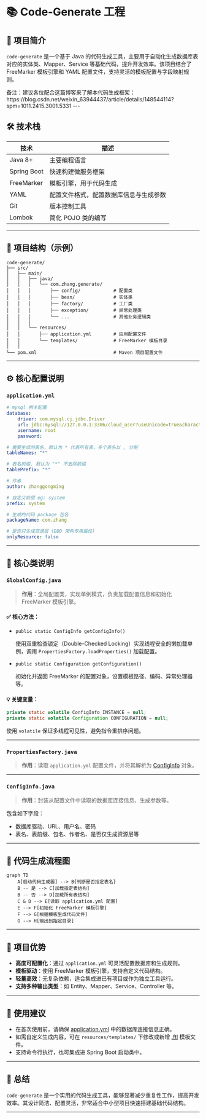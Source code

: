 # 📚 Code-Generate 工程

## 🧾 项目简介

`code-generate` 是一个基于 Java 的代码生成工具，主要用于自动化生成数据库表对应的实体类、Mapper、Service 等基础代码，提升开发效率。该项目结合了 FreeMarker 模板引擎和 YAML 配置文件，支持灵活的模板配置与字段映射规则。
<p/>
备注：建议各位配合这篇博客来了解本代码生成框架：https://blog.csdn.net/weixin_63944437/article/details/148544114?spm=1011.2415.3001.5331
---

## 🛠️ 技术栈

| 技术 | 描述 |
|------|------|
| Java 8+ | 主要编程语言 |
| Spring Boot | 快速构建微服务框架 |
| FreeMarker | 模板引擎，用于代码生成 |
| YAML | 配置文件格式，配置数据库信息与生成参数 |
| Git | 版本控制工具 |
| Lombok | 简化 POJO 类的编写 |

---

## 📁 项目结构（示例）

```
code-generate/
├── src/
│   ├── main/
│   │   ├── java/
│   │   │   └── com.zhang.generate/
│   │   │       ├── config/            # 配置类
│   │   │       ├── bean/              # 实体类
│   │   │       ├── factory/           # 工厂类
│   │   │       ├── exception/         # 异常处理类
│   │   │       └── ...                # 其他业务逻辑类
│   │   │
│   │   └── resources/
│   │       ├── application.yml        # 应用配置文件
│   │       └── templates/             # FreeMarker 模板目录
│   │
└── pom.xml                            # Maven 项目配置文件
```


---

## ⚙️ 核心配置说明

### `application.yml`

```yaml
# mysql 相关配置
database:
    driver: com.mysql.cj.jdbc.Driver
    url: jdbc:mysql://127.0.0.1:3306/cloud_user?useUnicode=true&characterEncoding=utf-8&useSSL=false&serverTimezone=Asia/Shanghai
    username: root
    password:

# 需要生成的表名，默认为 * 代表所有表，多个表名以 , 分割
tableNames: "*"

# 表名前缀, 默认为 "*" 不去除前缀
tablePrefix: "*"

# 作者
author: zhanggongming

# 自定义前缀 eg: system
prefix: system

# 生成的代码 package 包名
packageName: com.zhang

# 是否只生成资源层 (DDD 架构专用属性)
onlyResource: false
```


---

## 🔑 核心类说明

### `GlobalConfig.java`

> **作用**：全局配置类，实现单例模式，负责加载配置信息和初始化 FreeMarker 模板引擎。

#### ✅ 核心方法：

- `public static ConfigInfo getConfigInfo()`

  使用双重检查锁定（Double-Checked Locking）实现线程安全的懒加载单例，调用 `PropertiesFactory.loadProperties()` 加载配置。

- `public static Configuration getConfiguration()`

  初始化并返回 FreeMarker 的配置对象，设置模板路径、编码、异常处理器等。

#### 💡 关键变量：

```java
private static volatile ConfigInfo INSTANCE = null;
private static volatile Configuration CONFIGURATION = null;
```


使用 `volatile` 保证多线程可见性，避免指令重排序问题。

---

### `PropertiesFactory.java`

> **作用**：读取 `application.yml` 配置文件，并将其解析为 [ConfigInfo](file://D:\download\project\tools\code-generate\src\main\java\com\zhang\generate\bean\ConfigInfo.java) 对象。

---

### `ConfigInfo.java`

> **作用**：封装从配置文件中读取的数据库连接信息、生成参数等。

包含如下字段：
- 数据库驱动、URL、用户名、密码
- 表名、表前缀、包名、作者名、是否仅生成资源层等

---

## 📄 代码生成流程图

```mermaid
graph TD
    A[启动代码生成器] --> B{判断是否指定表名}
    B -- 是 --> C[加载指定表结构]
    B -- 否 --> D[加载所有表结构]
    C & D --> E[读取 application.yml 配置]
    E --> F[初始化 FreeMarker 模板引擎]
    F --> G[根据模板生成代码文件]
    G --> H[输出到指定目录]
```


---

## 📌 项目优势

- **高度可配置化**：通过 `application.yml` 可灵活配置数据库和生成规则。
- **模板驱动**：使用 FreeMarker 模板引擎，支持自定义代码结构。
- **轻量高效**：无复杂依赖，适合集成进已有项目或作为独立工具运行。
- **支持多种输出类型**：如 Entity、Mapper、Service、Controller 等。

---

## 📎 使用建议

- 在首次使用前，请确保 [application.yml](file://D:\download\project\tools\code-generate\src\main\resources\application.yml) 中的数据库连接信息正确。
- 如需自定义生成内容，可在 `resources/templates/` 下修改或新增 [.ftl](file://D:\download\project\tools\code-generate\src\main\resources\templates\generate-code\DDD\scene.ftl) 模板文件。
- 支持命令行执行，也可集成进 Spring Boot 启动类中。

---

## 📝 总结

`code-generate` 是一个实用的代码生成工具，能够显著减少重复性工作，提高开发效率。其设计简洁、配置灵活，非常适合中小型项目快速搭建基础代码结构。

--- 
